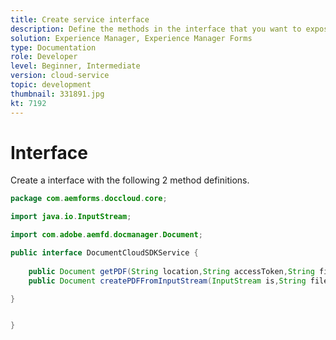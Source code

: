 ```yaml
---
title: Create service interface
description: Define the methods in the interface that you want to expose
solution: Experience Manager, Experience Manager Forms
type: Documentation
role: Developer
level: Beginner, Intermediate
version: cloud-service
topic: development
thumbnail: 331891.jpg
kt: 7192
---
```

# Interface

Create a interface with the following 2 method definitions.

```java
package com.aemforms.doccloud.core;

import java.io.InputStream;

import com.adobe.aemfd.docmanager.Document;

public interface DocumentCloudSDKService {
	
	public Document getPDF(String location,String accessToken,String fileName);
	public Document createPDFFromInputStream(InputStream is,String fileName);

}


}

```
